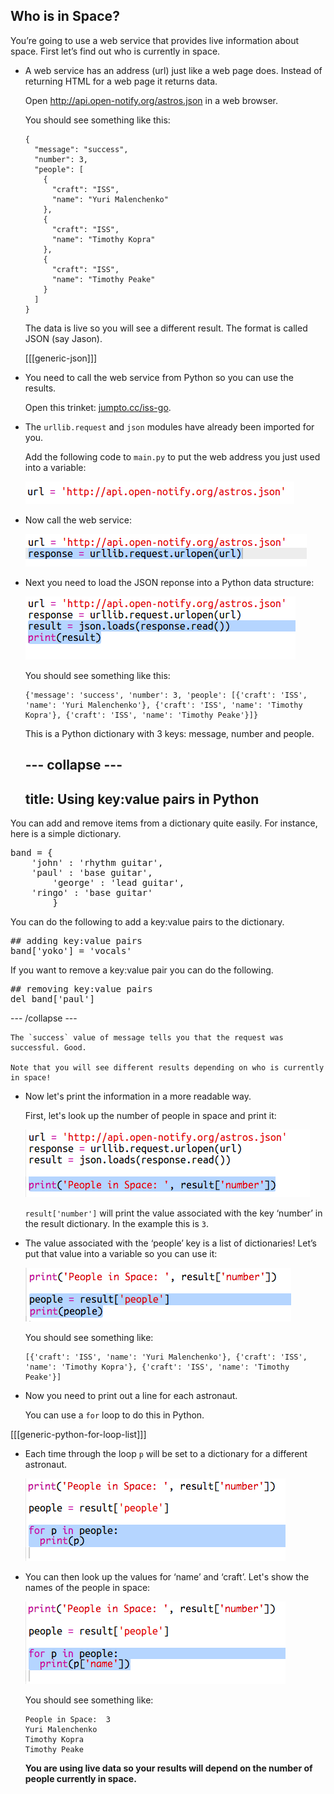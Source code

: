 

## Who is in Space?

You’re going to use a web service that provides live information about space. First let’s find out who is currently in space. 

+ A web service has an address (url) just like a web page does. Instead of returning HTML for a web page it returns data. 

    Open <a href="http://api.open-notify.org/astros.json" target="_blank">http://api.open-notify.org/astros.json</a> in a web browser. 

    You should see something like this:

    ```
    {
      "message": "success", 
      "number": 3, 
      "people": [
        {
          "craft": "ISS", 
          "name": "Yuri Malenchenko"
        }, 
        {
          "craft": "ISS", 
          "name": "Timothy Kopra"
        }, 
        {
          "craft": "ISS", 
          "name": "Timothy Peake"
        }
      ]
    }
    ```

    The data is live so you will see a different result. The format is called JSON (say Jason). 
    
    [[[generic-json]]]

+ You need to call the web service from Python so you can use the results.

    Open this trinket: <a href="http://jumpto.cc/iss-go" target="_blank">jumpto.cc/iss-go</a>. 

+ The `urllib.request` and `json` modules have already been imported for you. 

    Add the following code to `main.py` to put the web address you just used into a variable:

    ![screenshot](images/iss-url.png)
   
+ Now call the web service:

    ![screenshot](images/iss-request.png)


+ Next you need to load the JSON reponse into a Python data structure:

    ![screenshot](images/iss-result.png)


    You should see something like this:

    ```
    {'message': 'success', 'number': 3, 'people': [{'craft': 'ISS', 'name': 'Yuri Malenchenko'}, {'craft': 'ISS', 'name': 'Timothy Kopra'}, {'craft': 'ISS', 'name': 'Timothy Peake'}]}
    ```

    This is a Python dictionary with 3 keys: message, number and people. 
    
    --- collapse ---
  ---
  title: Using key:value pairs in Python
  ---
<p>You can add and remove items from a dictionary quite easily. For instance, here is a simple dictionary.</p>

<div class="language-python highlighter-coderay"><div class="CodeRay">
  <div class="code"><pre>band = {
    <span class="string"><span class="delimiter">'</span><span class="content">john</span><span class="delimiter">'</span></span> : <span class="string"><span class="delimiter">'</span><span class="content">rhythm guitar</span><span class="delimiter">'</span></span>,
    <span class="string"><span class="delimiter">'</span><span class="content">paul</span><span class="delimiter">'</span></span> : <span class="string"><span class="delimiter">'</span><span class="content">base guitar</span><span class="delimiter">'</span></span>,
        <span class="string"><span class="delimiter">'</span><span class="content">george</span><span class="delimiter">'</span></span> : <span class="string"><span class="delimiter">'</span><span class="content">lead guitar</span><span class="delimiter">'</span></span>,
    <span class="string"><span class="delimiter">'</span><span class="content">ringo</span><span class="delimiter">'</span></span> : <span class="string"><span class="delimiter">'</span><span class="content">base guitar</span><span class="delimiter">'</span></span>
        }
</pre></div>
</div>
</div>

<p>You can do the following to add a key:value pairs to the dictionary.</p>

<div class="language-python highlighter-coderay"><div class="CodeRay">
  <div class="code"><pre><span class="comment">## adding key:value pairs</span>
band[<span class="string"><span class="delimiter">'</span><span class="content">yoko</span><span class="delimiter">'</span></span>] = <span class="string"><span class="delimiter">'</span><span class="content">vocals</span><span class="delimiter">'</span></span>
</pre></div>
</div>
</div>

<p>If you want to remove a key:value pair you can do the following.</p>
<div class="language-python highlighter-coderay"><div class="CodeRay">
  <div class="code"><pre><span class="comment">## removing key:value pairs</span>
<span class="keyword">del</span> band[<span class="string"><span class="delimiter">'</span><span class="content">paul</span><span class="delimiter">'</span></span>]
</pre></div>
</div>
</div>

--- /collapse ---
    
    The `success` value of message tells you that the request was successful. Good. 

    Note that you will see different results depending on who is currently in space!

+ Now let's print the information in a more readable way. 

    First, let's look up the number of people in space and print it:
  
    ![screenshot](images/iss-number.png)

    `result['number']` will print the value associated with the key ‘number’ in the result dictionary. In the example this is `3`. 

+ The value associated with the ‘people’ key is a list of dictionaries! Let’s put that value into a variable so you can use it:

    ![screenshot](images/iss-people.png)


    You should see something like: 
    
    ```
    [{'craft': 'ISS', 'name': 'Yuri Malenchenko'}, {'craft': 'ISS', 'name': 'Timothy Kopra'}, {'craft': 'ISS', 'name': 'Timothy Peake'}]
    ```

+ Now you need to print out a line for each astronaut.

    You can use a `for` loop to do this in Python. 
    
[[[generic-python-for-loop-list]]]
    
+ Each time through the loop `p` will be set to a dictionary for a different astronaut.

    ![screenshot](images/iss-people-1a.png)

+ You can then look up the values for ‘name’ and ‘craft’. Let's show the names of the people in space:

    ![screenshot](images/iss-people-2.png)
  
    You should see something like:

    ```
    People in Space:  3
    Yuri Malenchenko
    Timothy Kopra
    Timothy Peake
    ```

    __You are using live data so your results will depend on the number of people currently in space.__ 
